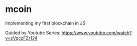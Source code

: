 # mcoin
Implementing my first blockchain in JS

Guided by Youtube Series: https://www.youtube.com/watch?v=zVqczFZr124
